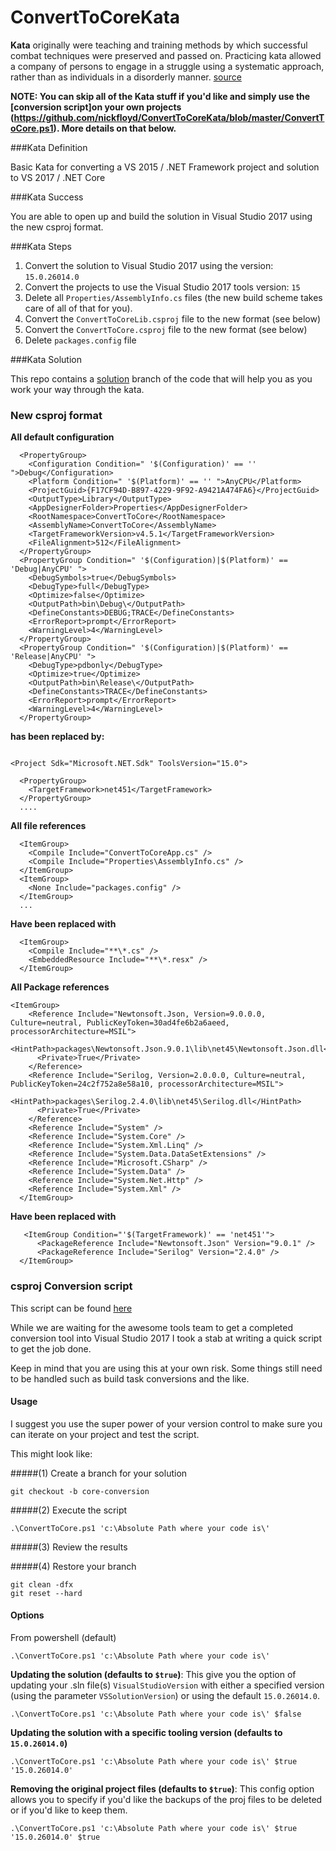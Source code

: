 # ConvertToCoreKata

**Kata** originally were teaching and training methods by which successful combat techniques were preserved and passed on. Practicing kata allowed a company of persons to engage in a struggle using a systematic approach, rather than as individuals in a disorderly manner. [source](https://en.wikipedia.org/wiki/Kata)

**NOTE: You can skip all of the Kata stuff if you'd like and simply use the [conversion script]on your own projects (https://github.com/nickfloyd/ConvertToCoreKata/blob/master/ConvertToCore.ps1). More details on that below.**

###Kata Definition

Basic Kata for converting a VS 2015 / .NET Framework project and solution to VS 2017 / .NET Core

###Kata Success

You are able to open up and build the solution in Visual Studio 2017 using the new csproj format.

###Kata Steps

1. Convert the solution to Visual Studio 2017 using the version: `15.0.26014.0`
2. Convert the projects to use the Visual Studio 2017 tools version: `15`
3. Delete all `Properties/AssemblyInfo.cs` files (the new build scheme takes care of all of that for you).
4. Convert the `ConvertToCoreLib.csproj` file to the new format (see below)
5. Convert the `ConvertToCore.csproj` file to the new format (see below)
6. Delete `packages.config` file

###Kata Solution

This repo contains a [solution](https://github.com/nickfloyd/ConvertToCoreKata/commits/solution) branch of the code that will help you as you work your way through the kata.


### New csproj format

**All default configuration**

```
  <PropertyGroup>
    <Configuration Condition=" '$(Configuration)' == '' ">Debug</Configuration>
    <Platform Condition=" '$(Platform)' == '' ">AnyCPU</Platform>
    <ProjectGuid>{F17CF94D-B897-4229-9F92-A9421A474FA6}</ProjectGuid>
    <OutputType>Library</OutputType>
    <AppDesignerFolder>Properties</AppDesignerFolder>
    <RootNamespace>ConvertToCore</RootNamespace>
    <AssemblyName>ConvertToCore</AssemblyName>
    <TargetFrameworkVersion>v4.5.1</TargetFrameworkVersion>
    <FileAlignment>512</FileAlignment>
  </PropertyGroup>
  <PropertyGroup Condition=" '$(Configuration)|$(Platform)' == 'Debug|AnyCPU' ">
    <DebugSymbols>true</DebugSymbols>
    <DebugType>full</DebugType>
    <Optimize>false</Optimize>
    <OutputPath>bin\Debug\</OutputPath>
    <DefineConstants>DEBUG;TRACE</DefineConstants>
    <ErrorReport>prompt</ErrorReport>
    <WarningLevel>4</WarningLevel>
  </PropertyGroup>
  <PropertyGroup Condition=" '$(Configuration)|$(Platform)' == 'Release|AnyCPU' ">
    <DebugType>pdbonly</DebugType>
    <Optimize>true</Optimize>
    <OutputPath>bin\Release\</OutputPath>
    <DefineConstants>TRACE</DefineConstants>
    <ErrorReport>prompt</ErrorReport>
    <WarningLevel>4</WarningLevel>
  </PropertyGroup>
```

**has been replaced by:**

```

<Project Sdk="Microsoft.NET.Sdk" ToolsVersion="15.0">

  <PropertyGroup>
    <TargetFramework>net451</TargetFramework>
  </PropertyGroup>
  ....
```
**All file references**

```
  <ItemGroup>
    <Compile Include="ConvertToCoreApp.cs" />
    <Compile Include="Properties\AssemblyInfo.cs" />
  </ItemGroup>
  <ItemGroup>
    <None Include="packages.config" />
  </ItemGroup>
  ...
```

**Have been replaced with**

```
  <ItemGroup>
    <Compile Include="**\*.cs" />
    <EmbeddedResource Include="**\*.resx" />
  </ItemGroup>
```

**All Package references**

```
<ItemGroup>
    <Reference Include="Newtonsoft.Json, Version=9.0.0.0, Culture=neutral, PublicKeyToken=30ad4fe6b2a6aeed, processorArchitecture=MSIL">
      <HintPath>packages\Newtonsoft.Json.9.0.1\lib\net45\Newtonsoft.Json.dll</HintPath>
      <Private>True</Private>
    </Reference>
    <Reference Include="Serilog, Version=2.0.0.0, Culture=neutral, PublicKeyToken=24c2f752a8e58a10, processorArchitecture=MSIL">
      <HintPath>packages\Serilog.2.4.0\lib\net45\Serilog.dll</HintPath>
      <Private>True</Private>
    </Reference>
    <Reference Include="System" />
    <Reference Include="System.Core" />
    <Reference Include="System.Xml.Linq" />
    <Reference Include="System.Data.DataSetExtensions" />
    <Reference Include="Microsoft.CSharp" />
    <Reference Include="System.Data" />
    <Reference Include="System.Net.Http" />
    <Reference Include="System.Xml" />
  </ItemGroup>
```

**Have been replaced with**

```
   <ItemGroup Condition="'$(TargetFramework)' == 'net451'">
      <PackageReference Include="Newtonsoft.Json" Version="9.0.1" />
      <PackageReference Include="Serilog" Version="2.4.0" />
  </ItemGroup>
```

### csproj Conversion script

This script can be found [here](https://github.com/nickfloyd/ConvertToCoreKata/blob/master/ConvertToCore.ps1)

While we are waiting for the awesome tools team to get a completed conversion tool into Visual Studio 2017 I took a stab at writing a quick script to get the job done.

Keep in mind that you are using this at your own risk. Some things still need to be handled such as build task conversions and the like.

#### Usage

I suggest you use the super power of your version control to make sure you can iterate on your project and test the script.

This might look like:

#####(1) Create a branch for your solution

`git checkout -b core-conversion`

#####(2) Execute the script

`.\ConvertToCore.ps1 'c:\Absolute Path where your code is\'`

#####(3) Review the results

#####(4) Restore your branch

`git clean -dfx`  
`git reset --hard`

#### Options

From powershell (default)

`.\ConvertToCore.ps1 'c:\Absolute Path where your code is\'`

**Updating the solution (defaults to `$true`)**: This give you the option of updating your .sln file(s) `VisualStudioVersion` with either a specified version (using the parameter `VSSolutionVersion`) or using the default `15.0.26014.0`.

`.\ConvertToCore.ps1 'c:\Absolute Path where your code is\' $false`

**Updating the solution with a specific tooling version (defaults to `15.0.26014.0`)**

`.\ConvertToCore.ps1 'c:\Absolute Path where your code is\' $true '15.0.26014.0'`

**Removing the original project files (defaults to `$true`)**: This config option allows you to specify if you'd like the backups of the proj files to be deleted or if you'd like to keep them.

`.\ConvertToCore.ps1 'c:\Absolute Path where your code is\' $true '15.0.26014.0' $true`

